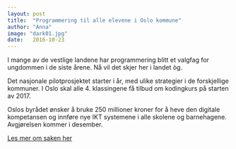 ```yaml
---
layout: post
title:  "Programmering til alle elevene i Oslo kommune"
author: "Anna"
image: "dark01.jpg"
date:   2016-10-23
---
```


I mange av de vestlige landene har programmering blitt et valgfag for ungdommen i de siste årene. Nå vil det skjer her i landet òg.

Det nasjonale pilotprosjektet starter i år, med ulike strategier i de forskjellige kommuner. I Oslo skal alle 4. klassingene få tilbud om kodingkurs på starten av 2017.

Oslos byrådet ønsker å bruke 250 millioner kroner for å heve den digitale kompetansen og innføre nye IKT systemene i alle skolene og barnehagene. Avgjørelsen kommer i desember.

[Les mer om saken her](http://www.aftenposten.no/osloby/Oslo-kommune-skal-lare-niaringer-a-programmere-605953b.html)
